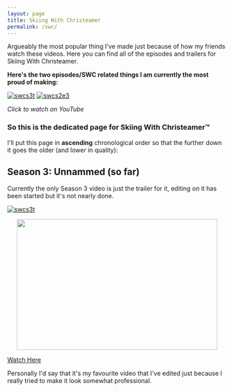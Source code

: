 ```yaml
---
layout: page
title: Skiing With Christeamer
permalink: /swc/
---
```


Argueably the most popular thing I've made just because of how my friends watch these videos. Here you can find all of the episodes and trailers for Skiing With Christeamer.

**Here's the two episodes/SWC related things I am currently the most proud of making:**

[![swcs3t](https://i.imgur.com/OmuCV2G.jpg)](https://youtu.be/h8uz0BFf-X8 "Season 3 Trailer :)")
[![swcs2e3](https://i.imgur.com/tLJNfbg.jpg)](https://youtu.be/ISDvy8Jw2Hk "Season 2 Episode 2 :)")

*Click to watch on YouTube*

### So this is the dedicated page for Skiing With Christeamer™

I'll put this page in **ascending** chronological order so that the further down it goes the older (and lower in quality):
## Season 3: Unnammed (so far)
Currently the only Season 3 video is just the trailer for it, editing on it has been started but it's not nearly done.

[![swcs3t](https://i.imgur.com/OmuCV2G.jpg)](https://youtu.be/h8uz0BFf-X8 "Season 3 Trailer :)")
<p align="center">
  <img width="460" height="300" src="https://i.imgur.com/OmuCV2G.jpg">
</p>

[Watch Here](https://youtu.be/h8uz0BFf-X8)

Personally I'd say that it's my favourite video that I've edited just because I really tried to make it look somewhat professional.
